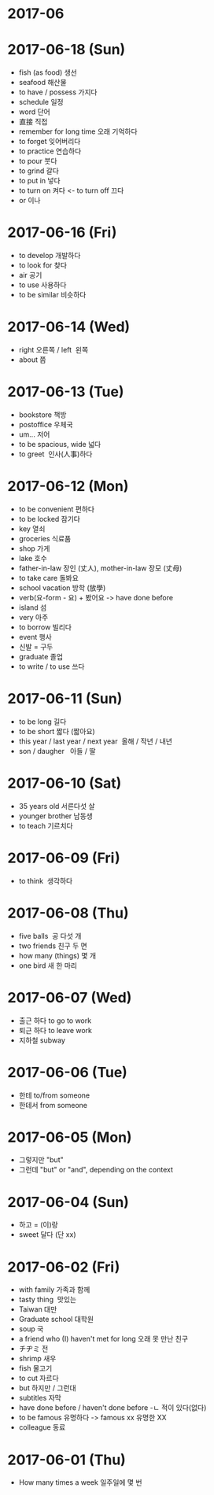 # 2017-06

# 2017-06-18 (Sun)

- fish (as food) 생선
- seafood  해산물
- to have / possess 가지다
- schedule 일정
- word 단어 
- 直接  직접
- remember for long time 오래 기억하다
- to forget 잊어버리다
- to practice 연습하다
- to pour 붓다
- to grind 갈다
- to put in 넣다
- to turn on 켜다 <- to turn off 끄다
- or  이나 

# 2017-06-16 (Fri)

- to develop 개발하다
- to look for 찾다
- air 공기
- to use 사용하다
- to be similar 비슷하다


# 2017-06-14 (Wed)

- right 오른쪽  / left  왼쪽
- about 쯤


# 2017-06-13 (Tue)

- bookstore  책방
- postoffice  우체국
- um... 저어
- to be spacious, wide 넓다
- to greet  인사(人事)하다 

# 2017-06-12 (Mon)

- to be convenient 편하다
- to be locked 잠기다
- key 열쇠
- groceries 식료품
- shop 가게
- lake 호수
- father-in-law 장인 (丈人), mother-in-law 장모 (丈母)
- to take care 돌봐요
- school vacation 방학 (放學)
- verb(요-form - 요) + 봤어요 -> have done before
- island 섬
- very 아주
- to borrow 빌리다
- event 행사
- 신발 = 구두
- graduate 졸업 
- to write / to use 쓰다

# 2017-06-11 (Sun)

- to be long  길다 
- to be short 짧다 (짧아요)
- this year / last year / next year  올해 / 작년 / 내년
- son / daugher   아들 / 딸

# 2017-06-10 (Sat)

- 35 years old 서른다섯 살
- younger brother 남동생
- to teach 기르치다

# 2017-06-09 (Fri)

- to think  생각하다

# 2017-06-08 (Thu)

- five balls  공 다섯 개
- two friends 친구 두 면
- how many (things) 몇 개
- one bird 새 한 마리

# 2017-06-07 (Wed)

- 출근 하다  to go to work
- 퇴근 하다  to leave work
- 지하철  subway

# 2017-06-06 (Tue)

- 한테    to/from someone
- 한테서   from someone

# 2017-06-05 (Mon)

- 그렇지만 "but"
- 그런데 "but" or "and", depending on the context


# 2017-06-04 (Sun)

- 하고 = (이)랑
- sweet 달다 (단 xx)

# 2017-06-02 (Fri)

- with family 가족과 함께 
- tasty thing  맛있는 
- Taiwan 대만
- Graduate school 대학원
- soup 국
- a friend who (I) haven't met for long 오래 못 만난 친구
- チヂミ  전
- shrimp 새우
- fish 물고기
- to cut 자르다
- but 하지만 / 그런대
- subtitles 자막
- have done before / haven't done before -ㄴ 적이 있다(없다)
- to be famous 유명하다 -> famous xx 유명한 XX
- colleague 동료

# 2017-06-01 (Thu)

- How many times a week 일주일에 몇 번
